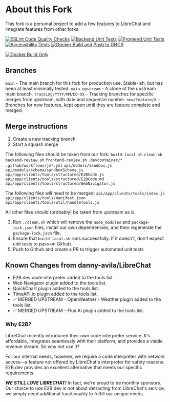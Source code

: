 # About this Fork

This fork is a personal project to add a few features to LibreChat and integrate features from other forks.

[![ESLint Code Quality Checks](https://github.com/jmaddington/LibreChat/actions/workflows/eslint-ci.yml/badge.svg)](https://github.com/jmaddington/LibreChat/actions/workflows/eslint-ci.yml)
[![Backend Unit Tests](https://github.com/jmaddington/LibreChat/actions/workflows/backend-review.yml/badge.svg)](https://github.com/jmaddington/LibreChat/actions/workflows/backend-review.yml)
[![Frontend Unit Tests](https://github.com/jmaddington/LibreChat/actions/workflows/frontend-review.yml/badge.svg)](https://github.com/jmaddington/LibreChat/actions/workflows/frontend-review.yml)
[![Accessibility Tests](https://github.com/jmaddington/LibreChat/actions/workflows/a11y.yml/badge.svg)](https://github.com/jmaddington/LibreChat/actions/workflows/a11y.yml)
[![Docker Build and Push to GHCR](https://github.com/jmaddington/LibreChat/actions/workflows/deploy-jm.yml/badge.svg)](https://github.com/jmaddington/LibreChat/actions/workflows/deploy-jm.yml)
<!-- Docker Build Only badge will appear after first workflow run -->
[![Docker Build Only](https://img.shields.io/badge/Docker%20Build%20Only-Ready-blue)](https://github.com/jmaddington/LibreChat/actions/workflows/deploy-jm-build-only.yml)

## Branches
`main` - The main branch for this fork for production use. Stable-ish, but has been at least minimally tested.
`main-upstream` - A clone of the upstream main branch.
`tracking/YYYY/MM/DD-XX` - Tracking branches for specific merges from upstream, with date and sequence number.
`new/feature/X` - Branches for new features, kept open until they are feature complete and merged.

## Merge instructions

1. Create a new tracking branch
2. Start a squash merge

The following files should be taken from our fork:
`build-local.sh`
`clean.sh`
`backend-review.sh`
`frontend-review.sh`
`.devcontainer/*`
`.github/workflows/jm*.yml`
`api/models/Sandbox.js`
`api/models/schema/sandboxSchema.js`
`api/app/clients/tools/structured/E2BCode.js`
`api/app/clients/tools/structured/E2BCode.md`
`api/app/clients/tools/structured/WebNavigator.js`

The following files will need to be merged:
`api/app/clients/tools/index.js`
`api/app/clients/tools/manifest.json`
`api/app/clients/tools/util/handleTools.js`

All other files should (probably) be taken from upstream as is.

3. Run `./clean.sh` which will remove the `node_modules` and `package-lock.json` files, install our own dependencies, and then regenerate the `package-lock.json` file.
4. Ensure that `build-local.sh` runs successfully. If it doesn't, don't expect unit tests to pass on Github.
5. Push to Github and create a PR to trigger automated unit tests
## Known Changes from danny-avila/LibreChat

- E2B.dev code interpreter added to the tools list
- Web Navigator plugin added to the tools list.
- QuickChart plugin added to the tools list.
- TimeAPI.io plugin added to the tools list.
- ✅ MERGED UPSTREAM - OpenWeather - Weather plugin added to the tools list.
- ✅ MERGED UPSTREAM - Flux AI plugin added to the tools list.


### Why E2B?
LibreChat recently introduced their own code interpreter service. It's affordable, integrates seamlessly with their platform, and provides a viable revenue stream. So why not use it?

For our internal needs, however, we require a code interpreter with network access—a feature not offered by LibreChat's interpreter for safety reasons. E2B.dev provides an excellent alternative that meets our specific requirements.

***WE STILL LOVE LIBRECHAT!*** In fact, we're proud to be monthly sponsors. Our choice to use E2B.dev is not about detracting from LibreChat's service; we simply need additional functionality to fulfill our unique needs.